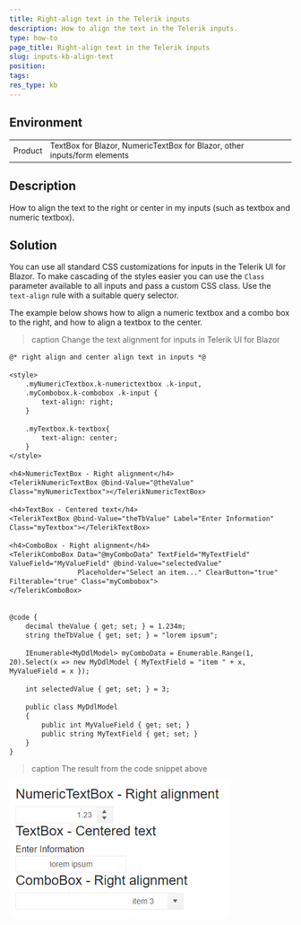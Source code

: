 ```yaml
---
title: Right-align text in the Telerik inputs
description: How to align the text in the Telerik inputs.
type: how-to
page_title: Right-align text in the Telerik inputs
slug: inputs-kb-align-text
position:
tags:
res_type: kb
---
```


## Environment
<table>
	<tbody>
		<tr>
			<td>Product</td>
			<td>TextBox for Blazor, NumericTextBox for Blazor, other inputs/form elements</td>
		</tr>
	</tbody>
</table>


## Description

How to align the text to the right or center in my inputs (such as textbox and numeric textbox).

## Solution

You can use all standard CSS customizations for inputs in the Telerik UI for Blazor. To make cascading of the styles easier you can use the `Class` parameter available to all inputs and pass a custom CSS class. Use the `text-align` rule with a suitable query selector.

The example below shows how to align a numeric textbox and a combo box to the right, and how to align a textbox to the center.

>caption Change the text alignment for inputs in Telerik UI for Blazor

````CSHTML
@* right align and center align text in inputs *@

<style>
    .myNumericTextbox.k-numerictextbox .k-input,
    .myCombobox.k-combobox .k-input {
        text-align: right;
    }

    .myTextbox.k-textbox{
        text-align: center;
    }
</style>

<h4>NumericTextBox - Right alignment</h4>
<TelerikNumericTextBox @bind-Value="@theValue" Class="myNumericTextbox"></TelerikNumericTextBox>

<h4>TextBox - Centered text</h4>
<TelerikTextBox @bind-Value="theTbValue" Label="Enter Information" Class="myTextbox"></TelerikTextBox>

<h4>ComboBox - Right alignment</h4>
<TelerikComboBox Data="@myComboData" TextField="MyTextField" ValueField="MyValueField" @bind-Value="selectedValue"
                 Placeholder="Select an item..." ClearButton="true" Filterable="true" Class="myCombobox">
</TelerikComboBox>


@code {
    decimal theValue { get; set; } = 1.234m;
    string theTbValue { get; set; } = "lorem ipsum";

    IEnumerable<MyDdlModel> myComboData = Enumerable.Range(1, 20).Select(x => new MyDdlModel { MyTextField = "item " + x, MyValueField = x });

    int selectedValue { get; set; } = 3;

    public class MyDdlModel
    {
        public int MyValueField { get; set; }
        public string MyTextField { get; set; }
    }
}

````

>caption The result from the code snippet above

![change text alignment in the inputs](images/inputs-text-alignment.png)
